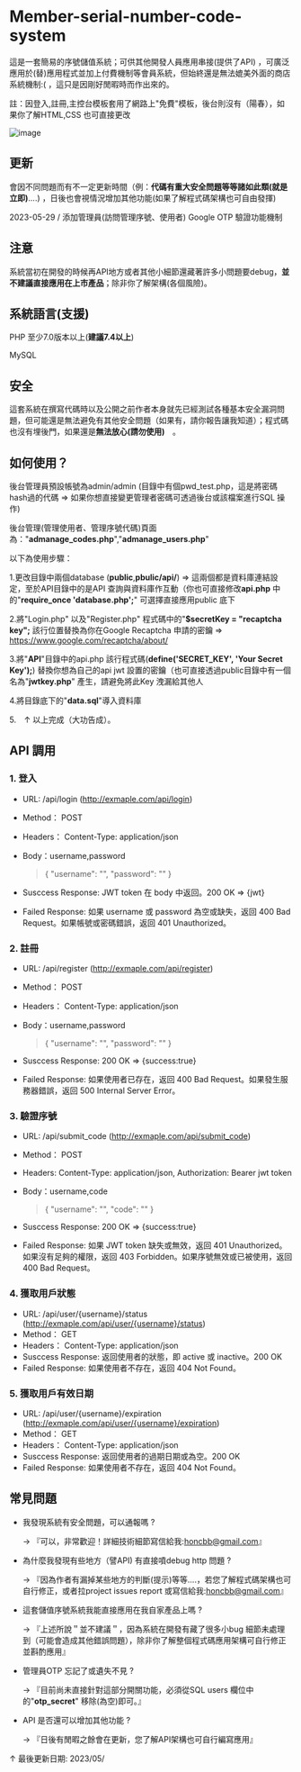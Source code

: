 # Member-serial-number-code-system

這是一套簡易的序號儲值系統；可供其他開發人員應用串接(提供了API) ，可廣泛應用於(替)應用程式並加上付費機制等會員系統，但始終還是無法媲美外面的商店系統機制:( ，這只是因剛好閒暇時而作出來的。

註：因登入,註冊,主控台模板套用了網路上"免費"模板，後台則沒有（陽春），如果你了解HTML,CSS 也可直接更改

![image](https://i.ibb.co/7N64DDy/images.gif)

## 更新

會因不同問題而有不一定更新時間（例：**代碼有重大安全問題等等諸如此類(就是立即)**....) ，日後也會視情況增加其他功能(如果了解程式碼架構也可自由發揮)

2023-05-29 / 添加管理員(訪問管理序號、使用者) Google OTP 驗證功能機制

## 注意

系統當初在開發的時候再API地方或者其他小細節還藏著許多小問題要debug，**並不建議直接應用在上市產品**；除非你了解架構(各個風險)。

## 系統語言(支援)

PHP 至少7.0版本以上(**建議7.4以上**)

MySQL

## 安全

這套系統在撰寫代碼時以及公開之前作者本身就先已經測試各種基本安全漏洞問題，但可能還是無法避免有其他安全問題（如果有，請你報告讓我知道）；程式碼也沒有埋後門，如果還是**無法放心(請勿使用)**　。

## 如何使用？

後台管理員預設帳號為admin/admin (目錄中有個pwd_test.php，這是將密碼hash過的代碼 => 如果你想直接變更管理者密碼可透過後台或該檔案進行SQL 操作) 

後台管理(管理使用者、管理序號代碼)頁面為："**admanage_codes.php**","**admanage_users.php**" 

以下為使用步驟：

1.更改目錄中兩個database (**public**,**pbulic/api/**) => 這兩個都是資料庫連結設定，至於API目錄中的是API 查詢與資料庫作互動（你也可直接修改**api.php** 中的"**require_once 'database.php';**" 可選擇直接應用public 底下

2.將"Login.php" 以及"Register.php" 程式碼中的"**$secretKey = "recaptcha key";** 該行位置替換為你在Google Recaptcha 申請的密鑰 => https://www.google.com/recaptcha/about/

3.將"**API**"目錄中的api.php 該行程式碼(**define('SECRET_KEY', 'Your Secret Key');**) 替換你想為自己的api jwt 設置的密鑰（也可直接透過public目錄中有一個名為"**jwtkey.php**" 產生，請避免將此Key 洩漏給其他人

4.將目錄底下的"**data.sql**"導入資料庫

5.　↑ 以上完成（大功告成）。

## API 調用
### 1. 登入
* URL: /api/login (http://exmaple.com/api/login)
* Method： POST
* Headers： Content-Type: application/json
* Body：username,password
  > {
     "username": "<username>",
     "password": "<password>"
     }

* Susccess Response: JWT token 在 body 中返回。200 OK => {jwt}
* Failed   Response: 如果 username 或 password 為空或缺失，返回 400 Bad Request。如果帳號或密碼錯誤，返回 401 Unauthorized。
     
### 2. 註冊
* URL: /api/register (http://exmaple.com/api/register)
* Method： POST
* Headers： Content-Type: application/json
* Body：username,password
  > {
     "username": "<username>",
     "password": "<password>"
     }

* Susccess Response: 200 OK => {success:true}
* Failed   Response: 如果使用者已存在，返回 400 Bad Request。如果發生服務器錯誤，返回 500 Internal Server Error。
  
 ### 3. 驗證序號
* URL: /api/submit_code (http://exmaple.com/api/submit_code)
* Method： POST
* Headers: Content-Type: application/json, Authorization: Bearer jwt token
* Body：username,code
  > {
     "username": "<username>",
     "code": "<????>"
     }

* Susccess Response: 200 OK => {success:true}
* Failed   Response: 如果 JWT token 缺失或無效，返回 401 Unauthorized。如果沒有足夠的權限，返回 403 Forbidden。如果序號無效或已被使用，返回 400 Bad Request。
  
 ### 4. 獲取用戶狀態
* URL: /api/user/{username}/status (http://exmaple.com/api/user/{username}/status)
* Method： GET
* Headers： Content-Type: application/json
* Susccess Response: 返回使用者的狀態，即 active 或 inactive。200 OK
* Failed   Response: 如果使用者不存在，返回 404 Not Found。
  
 ### 5. 獲取用戶有效日期
* URL: /api/user/{username}/expiration (http://exmaple.com/api/user/{username}/expiration)
* Method： GET
* Headers： Content-Type: application/json
* Susccess Response: 返回使用者的過期日期或為空。200 OK
* Failed   Response: 如果使用者不存在，返回 404 Not Found。

## 常見問題
  
  
* 我發現系統有安全問題，可以通報嗎 ? 

    → 『可以，非常歡迎！詳細技術細節寫信給我:honcbb@gmail.com』
  
 * 為什麼我發現有些地方（譬API) 有直接噴debug http 問題 ? 

    → 『因為作者有漏掉某些地方的判斷(提示)等等....，若您了解程式碼架構也可自行修正，或者拉project issues report 或寫信給我:honcbb@gmail.com』
  
 * 這套儲值序號系統我能直接應用在我自家產品上嗎 ? 

    → 『上述所說＂並不建議＂，因為系統在開發有藏了很多小bug 細節未處理到（可能會造成其他錯誤問題），除非你了解整個程式碼應用架構可自行修正並斟酌應用』
  
 * 管理員OTP 忘記了或遺失不見 ? 

    → 『目前尚未直接針對這部分開關功能，必須從SQL users 欄位中的"**otp_secret**" 移除(為空)即可。』
  
 * API 是否還可以增加其他功能 ? 

    → 『日後有閒暇之餘會在更新，您了解API架構也可自行編寫應用』
  
 ↑ 最後更新日期: 2023/05/

